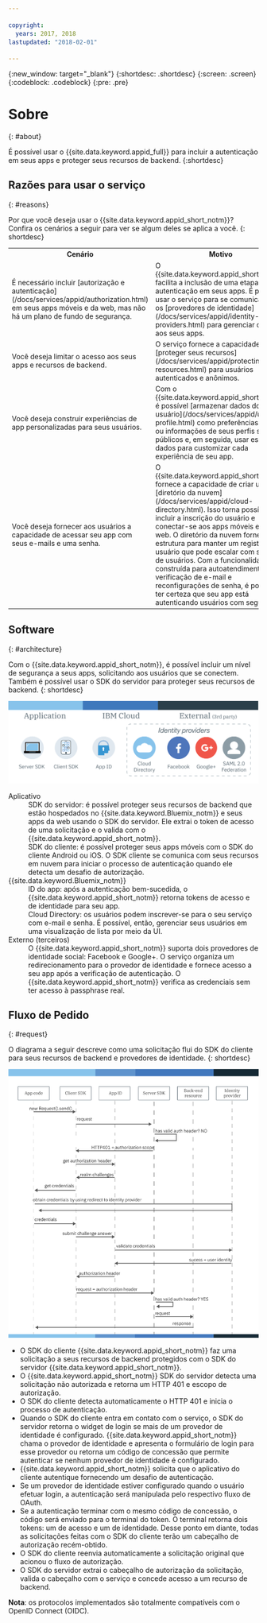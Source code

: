 ```yaml
---

copyright:
  years: 2017, 2018
lastupdated: "2018-02-01"

---
```


{:new_window: target="_blank"}
{:shortdesc: .shortdesc}
{:screen: .screen}
{:codeblock: .codeblock}
{:pre: .pre}

# Sobre
{: #about}

É possível usar o {{site.data.keyword.appid_full}} para incluir a autenticação em seus apps e proteger seus recursos de backend.
{:shortdesc}

## Razões para usar o serviço
{: #reasons}

Por que você deseja usar o {{site.data.keyword.appid_short_notm}}? Confira os cenários
a seguir para ver se algum deles se aplica a você.
{: shortdesc}

<table>
  <tr>
    <th> Cenário </th>
    <th> Motivo </th>
  </tr>
  <tr>
    <td> É necessário incluir [autorização e autenticação](/docs/services/appid/authorization.html) em seus apps móveis e da web, mas não há um plano de fundo de segurança. </td>
    <td> O {{site.data.keyword.appid_short_notm}} facilita a inclusão de uma etapa de autenticação em seus apps. É possível usar o serviço para se comunicar com os [provedores de identidade](/docs/services/appid/identity-providers.html) para gerenciar o acesso aos seus apps. </td>
  </tr>
  <tr>
    <td> Você deseja limitar o acesso aos seus apps e recursos de backend. </td>
    <td> O serviço fornece a capacidade de [proteger seus recursos](/docs/services/appid/protecting-resources.html) para usuários autenticados e anônimos. </td>
  </tr>
  <tr>
    <td> Você deseja construir experiências de app personalizadas para seus usuários. </td>
    <td> Com o {{site.data.keyword.appid_short_notm}}, é possível [armazenar dados do usuário](/docs/services/appid/user-profile.html) como preferências de app ou informações de seus perfis sociais públicos e, em seguida, usar esses dados para customizar cada experiência de seu app. </td>
  </tr>
  <tr>
    <td> Você deseja fornecer aos usuários a capacidade de acessar seu app com seus e-mails e uma senha. </td>
    <td> O {{site.data.keyword.appid_short_notm}} fornece a capacidade de criar um [diretório da nuvem](/docs/services/appid/cloud-directory.html). Isso torna possível incluir a inscrição do usuário e conectar-se aos apps móveis e da web. O diretório da nuvem fornece a estrutura para manter um registro do usuário que pode escalar com sua base de usuários. Com a funcionalidade pré-construída para autoatendimento, como verificação de e-mail e reconfigurações de senha, é possível ter certeza que seu app está autenticando usuários com segurança. </td>
  </tr>
</table>


## Software
{: #architecture}

Com o {{site.data.keyword.appid_short_notm}}, é possível incluir um nível de segurança a seus apps, solicitando aos usuários que se conectem. Também é possível usar o SDK do servidor para proteger seus recursos de backend.
{: shortdesc}

![{{site.data.keyword.appid_short_notm}} diagrama de arquitetura](/images/appid_architecture.png)

<dl>
  <dt> Aplicativo </dt>
    <dd> SDK do servidor: é possível proteger seus recursos de backend que estão hospedados no {{site.data.keyword.Bluemix_notm}} e seus apps da web usando o SDK do servidor. Ele extrai o token de acesso de uma solicitação e o valida com o {{site.data.keyword.appid_short_notm}}. </br>
    SDK do cliente: é possível proteger seus apps móveis com o SDK do cliente Android ou iOS. O SDK cliente se comunica com seus recursos em nuvem para iniciar o processo de autenticação quando ele detecta um desafio de autorização.</dd>
  <dt> {{site.data.keyword.Bluemix_notm}} </dt>
    <dd> ID do app: após a autenticação bem-sucedida, o {{site.data.keyword.appid_short_notm}} retorna tokens de acesso e de identidade para seu app.</br>
    Cloud Directory: os usuários podem inscrever-se para o seu serviço com e-mail e senha. É possível, então, gerenciar seus usuários em uma visualização de lista por meio da UI. </dd>
  <dt> Externo (terceiros) </dt>
    <dd>  O {{site.data.keyword.appid_short_notm}} suporta dois provedores de identidade social: Facebook e Google+. O serviço organiza um redirecionamento para o provedor de identidade e fornece acesso a seu app após a verificação de autenticação. O {{site.data.keyword.appid_short_notm}} verifica as
credenciais sem ter acesso à passphrase real. </dd>
</dl>


## Fluxo de Pedido
{: #request}

O diagrama a seguir descreve como uma solicitação flui do SDK do cliente para seus recursos de backend e provedores de identidade.
{: shortdesc}

![{{site.data.keyword.appid_short_notm}} fluxo de solicitação](/images/appidrequestflow.png)


* O SDK do cliente {{site.data.keyword.appid_short_notm}} faz uma solicitação a
seus recursos de backend protegidos com o SDK do servidor {{site.data.keyword.appid_short_notm}}.
* O {{site.data.keyword.appid_short_notm}} SDK do servidor detecta uma solicitação não autorizada e retorna um HTTP 401 e escopo de autorização.
* O SDK do cliente detecta automaticamente o HTTP 401 e inicia o processo de autenticação.
* Quando o SDK do cliente entra em contato com o serviço, o SDK do servidor retorna o widget de login se mais de um provedor de identidade é configurado. {{site.data.keyword.appid_short_notm}} chama o provedor de identidade e apresenta o formulário de login para esse provedor ou retorna um código de concessão que permite autenticar se nenhum provedor de identidade é configurado.
* {{site.data.keyword.appid_short_notm}} solicita que o aplicativo do cliente autentique fornecendo um desafio de autenticação.
* Se um provedor de identidade estiver configurado quando o usuário efetuar login, a autenticação
será manipulada pelo respectivo fluxo de OAuth.
* Se a autenticação terminar com o mesmo código de concessão, o código será enviado para o terminal do token. O terminal retorna dois tokens: um de acesso e um de identidade. Desse ponto em diante, todas as solicitações feitas com o SDK do cliente terão um cabeçalho de autorização recém-obtido.
* O SDK do cliente reenvia automaticamente a solicitação original que acionou o fluxo de autorização.
* O SDK do servidor extrai o cabeçalho de autorização da solicitação, valida o cabeçalho com o serviço e concede acesso a um recurso de backend.

**Nota**: os protocolos implementados são totalmente compatíveis com o OpenID Connect (OIDC).
